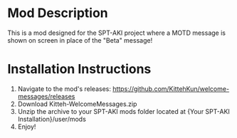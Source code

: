 # Mod Description
This is a mod designed for the SPT-AKI project where a MOTD message is shown on screen in place of the "Beta" message!

# Installation Instructions
1. Navigate to the mod's releases: https://github.com/KittehKun/welcome-messages/releases
2. Download Kitteh-WelcomeMessages.zip
3. Unzip the archive to your SPT-AKI mods folder located at {Your SPT-AKI Installation}/user/mods
4. Enjoy!
